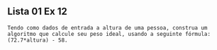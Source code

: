 ## Lista 01 Ex 12

    Tendo como dados de entrada a altura de uma pessoa, construa um algoritmo que calcule seu peso ideal, usando a seguinte fórmula: (72.7*altura) - 58.

